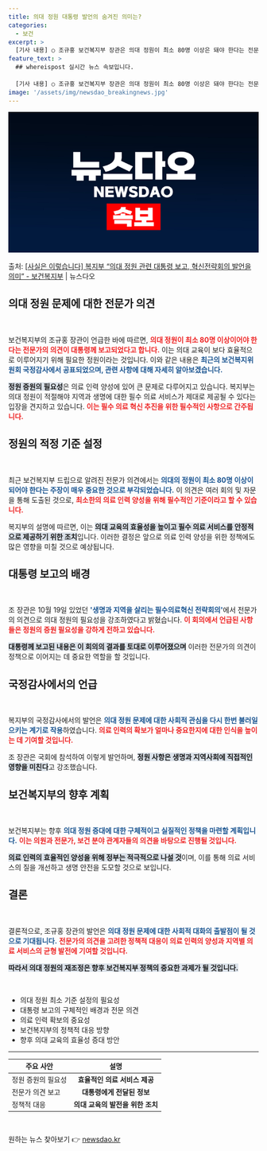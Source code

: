 ```yaml
---
title: 의대 정원 대통령 발언의 숨겨진 의미는?
categories:
  - 보건
excerpt: >
  [기사 내용] ○ 조규홍 보건복지부 장관은 의대 정원이 최소 80명 이상은 돼야 한다는 전문가 의견을 대통령…
feature_text: >
  ## whereispost 실시간 뉴스 속보입니다.

  [기사 내용] ○ 조규홍 보건복지부 장관은 의대 정원이 최소 80명 이상은 돼야 한다는 전문가 의견을 대통령…
image: '/assets/img/newsdao_breakingnews.jpg'
---
```


![뉴스다오 속보](/assets/img/newsdao_breakingnews.jpg)

<p>출처: <a href="https://newsdao.kr/2319" rel="dofollow">[사실은 이렇습니다] 복지부 “의대 정원 관련 대통령 보고, 혁신전략회의 발언을 의미” - 보건복지부</a> | 뉴스다오</p>

<h2 data-ke-size="size26">의대 정원 문제에 대한 전문가 의견</h2>

<p data-ke-size="size16">&nbsp;</p>

보건복지부의 조규홍 장관이 언급한 바에 따르면, <b><span style="color: #ee2323;">의대 정원이 최소 80명 이상이어야 한다는 전문가의 의견이 대통령께 보고되었다고 합니다.</span></b> 이는 의대 교육이 보다 효율적으로 이루어지기 위해 필요한 정원이라는 것입니다. 이와 같은 내용은 <b><span style="color: #1a5490;">최근의 보건복지위원회 국정감사에서 공표되었으며, 관련 사항에 대해 자세히 알아보겠습니다.</span></b>

<b><span style="background-color: #21538527;">정원 증원의 필요성</span></b>은 의료 인력 양성에 있어 큰 문제로 다루어지고 있습니다. 복지부는 의대 정원이 적절해야 지역과 생명에 대한 필수 의료 서비스가 제대로 제공될 수 있다는 입장을 견지하고 있습니다. <b><span style="color: #ee2323;">이는 필수 의료 혁신 추진을 위한 필수적인 사항으로 간주됩니다.</span></b>

<h2 data-ke-size="size26">정원의 적정 기준 설정</h2>

<p data-ke-size="size16">&nbsp;</p>

최근 보건복지부 드립으로 알려진 전문가 의견에서는 <b><span style="color: #1a5490;">의대의 정원이 최소 80명 이상이 되어야 한다는 주장이 매우 중요한 것으로 부각되었습니다.</span></b> 이 의견은 여러 회의 및 자문을 통해 도출된 것으로, <b><span style="color: #ee2323;">최소한의 의료 인력 양성을 위해 필수적인 기준이라고 할 수 있습니다.</span></b>

복지부의 설명에 따르면, 이는 <b><span style="background-color: #21538527;">의대 교육의 효율성을 높이고 필수 의료 서비스를 안정적으로 제공하기 위한 조치</span></b>입니다. 이러한 결정은 앞으로 의료 인력 양성을 위한 정책에도 많은 영향을 미칠 것으로 예상됩니다.

<h2 data-ke-size="size26">대통령 보고의 배경</h2>

<p data-ke-size="size16">&nbsp;</p>

조 장관은 10월 19일 있었던 <b><span style="color: #1a5490;">'생명과 지역을 살리는 필수의료혁신 전략회의'</span></b>에서 전문가의 의견으로 의대 정원의 필요성을 강조하였다고 밝혔습니다. <b><span style="color: #ee2323;">이 회의에서 언급된 사항들은 정원의 증원 필요성을 강하게 전하고 있습니다.</span></b>

<b><span style="background-color: #21538527;">대통령께 보고된 내용은 이 회의의 결과를 토대로 이루어졌으며</span></b> 이러한 전문가의 의견이 정책으로 이어지는 데 중요한 역할을 할 것입니다.

<h2 data-ke-size="size26">국정감사에서의 언급</h2>

<p data-ke-size="size16">&nbsp;</p>

복지부의 국정감사에서의 발언은 <b><span style="color: #1a5490;">의대 정원 문제에 대한 사회적 관심을 다시 한번 불러일으키는 계기로 작용</span></b>하였습니다. <b><span style="color: #ee2323;">의료 인력의 확보가 얼마나 중요한지에 대한 인식을 높이는 데 기여할 것입니다.</span></b>

조 장관은 국회에 참석하여 이렇게 발언하며, <b><span style="background-color: #21538527;">정원 사항은 생명과 지역사회에 직접적인 영향을 미친다</span></b>고 강조했습니다.

<h2 data-ke-size="size26">보건복지부의 향후 계획</h2>

<p data-ke-size="size16">&nbsp;</p>

보건복지부는 향후 <b><span style="color: #1a5490;">의대 정원 증대에 대한 구체적이고 실질적인 정책을 마련할 계획입니다.</span></b> <b><span style="color: #ee2323;">이는 의원과 전문가, 보건 분야 관계자들의 의견을 바탕으로 진행될 것입니다.</span></b> 

<b><span style="background-color: #21538527;">의료 인력의 효율적인 양성을 위해 정부는 적극적으로 나설 것</span></b>이며, 이를 통해 의료 서비스의 질을 개선하고 생명 안전을 도모할 것으로 보입니다.

<h2 data-ke-size="size26">결론</h2>

<p data-ke-size="size16">&nbsp;</p>

결론적으로, 조규홍 장관의 발언은 <b><span style="color: #1a5490;">의대 정원 문제에 대한 사회적 대화의 출발점이 될 것으로 기대됩니다.</span></b> <b><span style="color: #ee2323;">전문가의 의견을 고려한 정책적 대응이 의료 인력의 양성과 지역별 의료 서비스의 균형 발전에 기여할 것입니다.</span></b>

<b><span style="background-color: #21538527;">따라서 의대 정원의 재조정은 향후 보건복지부 정책의 중요한 과제가 될 것입니다.</span></b>

<p data-ke-size="size16">&nbsp;</p>

<ul>
    <li>의대 정원 최소 기준 설정의 필요성</li>
    <li>대통령 보고의 구체적인 배경과 전문 의견</li>
    <li>의료 인력 확보의 중요성</li>
    <li>보건복지부의 정책적 대응 방향</li>
    <li>향후 의대 교육의 효율성 증대 방안</li>
</ul>

<hr />

<table>
    <thead>
        <tr>
            <th>주요 사안</th>
            <th style="text-align: center;">설명</th>
        </tr>
    </thead>
    <tbody>
        <tr>
            <td>정원 증원의 필요성</td>
            <td style="text-align: center; height: 17px;"><b>효율적인 의료 서비스 제공</b></td>
        </tr>
        <tr>
            <td>전문가 의견 보고</td>
            <td style="text-align: center; height: 17px;"><b>대통령에게 전달된 정보</b></td>
        </tr>
        <tr>
            <td>정책적 대응</td>
            <td style="text-align: center; height: 17px;"><b>의대 교육의 발전을 위한 조치</b></td>
        </tr>
    </tbody>
</table>

<p data-ke-size="size16">&nbsp;</p> 

원하는 뉴스 찾아보기 👉 <a href="https://newsdao.kr" rel="dofollow">newsdao.kr</a>


